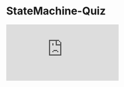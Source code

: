 # StateMachine-Quiz 
<embed src="https://github.com/temptempest/StateMachine-Quiz/raw/main/image.pdf" type="application/pdf">

<object data="https://github.com/temptempest/StateMachine-Quiz/raw/main/image.pdf" type="application/pdf" width="100%"> 
</object>
